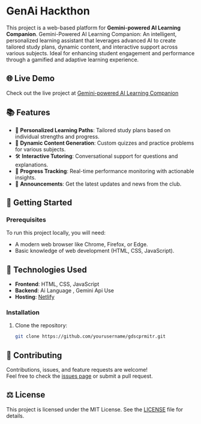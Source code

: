 # GenAi Hackthon

This project is a web-based platform for **Gemini-powered AI Learning Companion**. 
Gemini-Powered AI Learning Companion: An intelligent, personalized learning assistant that leverages advanced AI to create tailored study plans, dynamic content, and interactive support across various subjects. Ideal for enhancing student engagement and performance through a gamified and adaptive learning experience.

## 🌐 Live Demo

Check out the live project at [Gemini-powered AI Learning Companion](https://gdscprmitr.netlify.app/)

## 📚 Features

- 🌟 **Personalized Learning Paths**: Tailored study plans based on individual strengths and progress.
- 📅 **Dynamic Content Generation**: Custom quizzes and practice problems for various subjects.
- 🛠️ **Interactive Tutoring**: Conversational support for questions and explanations.
- 🤝 **Progress Tracking**: Real-time performance monitoring with actionable insights.
- 📢 **Announcements**: Get the latest updates and news from the club.

## 🚀 Getting Started

### Prerequisites

To run this project locally, you will need:
- A modern web browser like Chrome, Firefox, or Edge.
- Basic knowledge of web development (HTML, CSS, JavaScript).

## 🔧 Technologies Used

- **Frontend**: HTML, CSS, JavaScript
- **Backend**: Ai Language , Gemini Api Use
- **Hosting**: [Netlify](https://www.netlify.com/)

### Installation

1. Clone the repository:
   ```bash
   git clone https://github.com/yourusername/gdscprmitr.git

## 🤝 Contributing

Contributions, issues, and feature requests are welcome!  
Feel free to check the [issues page](https://github.com/sarveshbijwe/gdscprmitr/issues) or submit a pull request.

## ⚖️ License

This project is licensed under the MIT License. See the [LICENSE](LICENSE) file for details.



